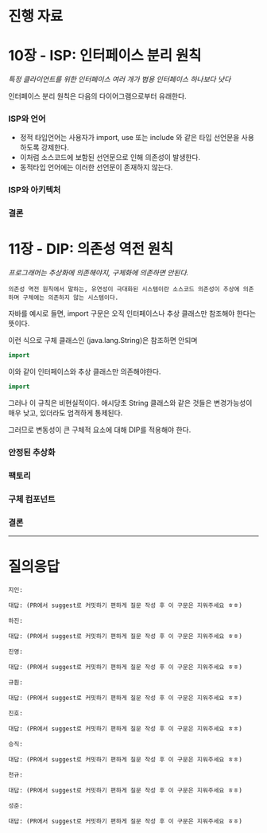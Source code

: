 # 진행 자료
# 10장 - ISP: 인터페이스 분리 원칙
*특정 클라이언트를 위한 인터페이스 여러 개가 범용 인터페이스 하나보다 낫다*

인터페이스 분리 원칙은 다음의 다이어그램으로부터 유래한다.


### ISP와 언어

- 정적 타입언어는 사용자가 import, use 또는 include 와 같은 타입 선언문을 사용하도록 강제한다.
- 이처럼 소스코드에 보함된 선언문으로 인해 의존성이 발생한다.
- 동적타입 언어에는 이러한 선언문이 존재하지 않는다.


### ISP와 아키텍처


### 결론

# 11장 - DIP: 의존성 역전 원칙
*프로그래머는 추상화에 의존해야지, 구체화에 의존하면 안된다.*

```
의존성 역전 원칙에서 말하는, 유연성이 극대화된 시스템이란 소스코드 의존성이 추상에 의존하며 구체에는 의존하지 않는 시스템이다.
```

자바를 예시로 들면, import 구문은 오직 인터페이스나 추상 클래스만 참조해야 한다는 뜻이다.


이런 식으로 구체 클래스인 (java.lang.String)은 참조하면 안되며
```java
import 

```

이와 같이 인터페이스와 추상 클래스만 의존해야한다.

```java
import 
```

그러나 이 규칙은 비현실적이다. 애시당초 String 클래스와 같은 것들은 변경가능성이 매우 낮고, 있더라도 엄격하게 통제된다.

그러므로 변동성이 큰 구체적 요소에 대해 DIP를 적용해야 한다.

### 안정된 추상화


### 팩토리


### 구체 컴포넌트

### 결론


---

# 질의응답

```text
지인:

대답: (PR에서 suggest로 커밋하기 편하게 질문 작성 후 이 구문은 지워주세요 ㅎㅎ)
```

```text
하진:

대답: (PR에서 suggest로 커밋하기 편하게 질문 작성 후 이 구문은 지워주세요 ㅎㅎ)
```

```text
진영:

대답: (PR에서 suggest로 커밋하기 편하게 질문 작성 후 이 구문은 지워주세요 ㅎㅎ)
```

```text
규훤:

대답: (PR에서 suggest로 커밋하기 편하게 질문 작성 후 이 구문은 지워주세요 ㅎㅎ)
```

```text
진호:

대답: (PR에서 suggest로 커밋하기 편하게 질문 작성 후 이 구문은 지워주세요 ㅎㅎ)
```

```text
승직:

대답: (PR에서 suggest로 커밋하기 편하게 질문 작성 후 이 구문은 지워주세요 ㅎㅎ)
```

```text
천규:

대답: (PR에서 suggest로 커밋하기 편하게 질문 작성 후 이 구문은 지워주세요 ㅎㅎ)
```

```text
성준:

대답: (PR에서 suggest로 커밋하기 편하게 질문 작성 후 이 구문은 지워주세요 ㅎㅎ)
```

